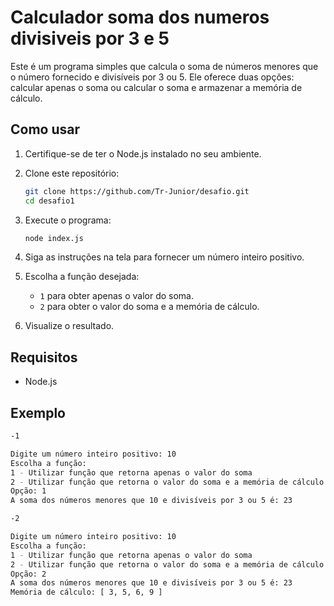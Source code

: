 # Calculador soma dos numeros divisiveis por 3 e 5

Este é um programa simples que calcula o soma de números menores que o número fornecido e divisíveis por 3 ou 5. Ele oferece duas opções: calcular apenas o soma ou calcular o soma e armazenar a memória de cálculo.

## Como usar

1. Certifique-se de ter o Node.js instalado no seu ambiente.

2. Clone este repositório:

    ```bash
    git clone https://github.com/Tr-Junior/desafio.git
    cd desafio1
    ```

3. Execute o programa:

    ```bash
    node index.js
    ```

4. Siga as instruções na tela para fornecer um número inteiro positivo.

5. Escolha a função desejada:

    - `1` para obter apenas o valor do soma.
    - `2` para obter o valor do soma e a memória de cálculo.

6. Visualize o resultado.

## Requisitos

- Node.js

## Exemplo

```bash
-1

Digite um número inteiro positivo: 10
Escolha a função:
1 - Utilizar função que retorna apenas o valor do soma
2 - Utilizar função que retorna o valor do soma e a memória de cálculo
Opção: 1
A soma dos números menores que 10 e divisíveis por 3 ou 5 é: 23

-2

Digite um número inteiro positivo: 10
Escolha a função:
1 - Utilizar função que retorna apenas o valor do soma
2 - Utilizar função que retorna o valor do soma e a memória de cálculo
Opção: 2
A soma dos números menores que 10 e divisíveis por 3 ou 5 é: 23
Memória de cálculo: [ 3, 5, 6, 9 ]

